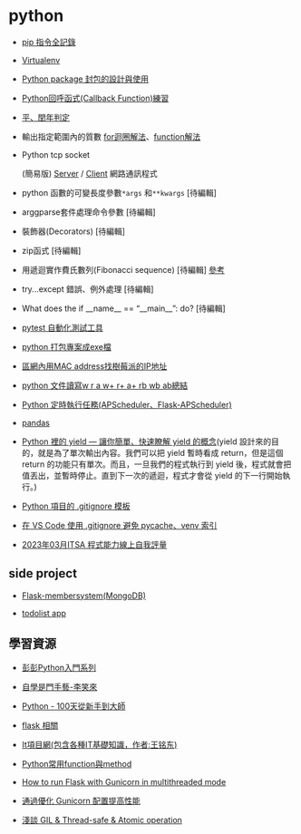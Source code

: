 # python

- [pip 指令全記錄](python_pip.md)
- [Virtualenv](virtualenv.md)
- [Python package 封包的設計與使用](python_package)
- [Python回呼函式(Callback Function)練習](callback_function.py)
- [平、閏年判定](year_detect.py)
- 輸出指定範圍內的質數 [for迴圈解法](is_prime.py)、[function解法](is_prime_function.py)

- Python tcp socket 

  (簡易版) 
  [Server](socket_server.py) / [Client](socket_client.py) 網路通訊程式 
  
- python 函數的可變長度參數`*args` 和`**kwargs`  [待編輯]
- arggparse套件處理命令參數 [待編輯]
- 裝飾器(Decorators)  [待編輯]
- zip函式  [待編輯]
- 用遞迴實作費氏數列(Fibonacci sequence) [待編輯] [參考](https://medium.com/appworks-school/%E5%88%9D%E5%AD%B8%E8%80%85%E5%AD%B8%E6%BC%94%E7%AE%97%E6%B3%95-%E5%BE%9E%E8%B2%BB%E6%B0%8F%E6%95%B8%E5%88%97%E8%AA%8D%E8%AD%98%E4%BD%95%E8%AC%82%E9%81%9E%E8%BF%B4-dea15d2808a3)
- try...except 錯誤、例外處理 [待編輯]
- What does the if \_\_name__ == “\_\_main__”: do? [待編輯]
- [pytest 自動化測試工具](https://www.youtube.com/watch?v=CDBcNB2RrvEhttps://www.youtube.com/watch?v=CDBcNB2RrvE)
- [python 打包專案成exe檔](py_to_exe.md)
- [區網內用MAC address找樹莓派的IP地址](mac_to_ip.md)
- [python 文件讀寫w r a w+ r+ a+ rb wb ab總結](https://blog.csdn.net/weixin_38739735/article/details/90607120)
- [Python 定時執行任務(APScheduler、Flask-APScheduler)](APScheduler.md)
- [pandas](pandas.md)
- [Python 裡的 yield — 讓你簡單、快速瞭解 yield 的概念](https://chriskang028.medium.com/python-%E8%A3%A1%E7%9A%84-yield-%E8%AE%93%E4%BD%A0%E7%B0%A1%E5%96%AE-%E5%BF%AB%E9%80%9F%E7%9E%AD%E8%A7%A3-yield-%E7%9A%84%E6%A6%82%E5%BF%B5-f660521f3aa7)(yield 設計來的目的，就是為了單次輸出內容。我們可以把 yield 暫時看成 return，但是這個 return 的功能只有單次。而且，一旦我們的程式執行到 yield 後，程式就會把值丟出，並暫時停止。直到下一次的遞迴，程式才會從 yield 的下一行開始執行。)
- [Python 項目的 .gitignore 模板](https://github.com/github/gitignore/blob/main/Python.gitignore)
- [在 VS Code 使用 .gitignore 避免 pycache、venv 索引](https://pythonviz.com/git/gitignore-manage-git-indexing-in-vscode/)
- [2023年03月ITSA 程式能力線上自我評量](itsa_2023_03.md)

## side project
- [Flask-membersystem(MongoDB)](https://github.com/daoxuewu/flask-membersystem)

- [todolist app](https://github.com/daoxuewu/todolist_app)

## 學習資源
- [彭彭Python入門系列](https://www.youtube.com/watch?v=wqRlKVRUV_k&list=PL-g0fdC5RMboYEyt6QS2iLb_1m7QcgfHk)
- [自學是門手藝-李笑來](https://github.com/selfteaching/the-craft-of-selfteaching)
- [Python - 100天從新手到大師](https://github.com/jackfrued/Python-100-Days)
- [flask 相關](flask.md)  

- [It項目網(包含各種IT基礎知識，作者:王铭东)](https://www.itprojects.cn/coursecenter)
- [Python常用function與method](https://hackmd.io/@Pl-eQT9CQaS0jhExKqL8_w/H1zRRNkBU)
- [How to run Flask with Gunicorn in multithreaded mode](https://stackoverflow.com/questions/35837786/how-to-run-flask-with-gunicorn-in-multithreaded-mode)
- [通過優化 Gunicorn 配置提高性能](https://github.com/xitu/gold-miner/blob/master/TODO1/gunicorn-3-means-of-concurrency.md)
- [淺談 GIL & Thread-safe & Atomic operation](https://www.maxlist.xyz/2020/03/15/gil-thread-safe-atomic/)
